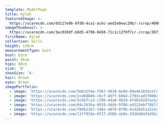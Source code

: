 ```yaml
---
template: ModelPage
title: Kylah
featuredImage: >-
  https://ucarecdn.com/dd117e96-0fd0-4ca1-ac6c-aed2e0eac20b/-/crop/4000x2437/0,0/-/preview/
imageThumbnail: >-
  https://ucarecdn.com/3ac0369f-b8d5-4790-8450-71c1c12f0f7c/-/crop/3871x4154/129,0/-/preview/
firstName: Kylah
collection: Girls
height: 138cm
measurementType: bust
bust: 63cm
waist: 56cm
hips: 68cm
size: '8'
shoeSize: '4'
hair: Brown
eyes: Brown
imagePortfolio:
  - image: 'https://ucarecdn.com/5b63254a-7567-4838-8e0d-08e461835cef/'
  - image: 'https://ucarecdn.com/2cd68886-cbcf-46ff-b66d-270dcad3f000/'
  - image: 'https://ucarecdn.com/5c6bfca3-c299-44a0-9829-4fd0242d7acb/'
  - image: 'https://ucarecdn.com/64c2b3ba-6019-4d4b-9708-ad332ebf78b7/'
  - image: 'https://ucarecdn.com/f89621b7-346e-4070-8f9b-4c628451a324/'
  - image: 'https://ucarecdn.com/11ff919a-0f27-458b-ab0e-1910d84d1d5b/'
---
```


